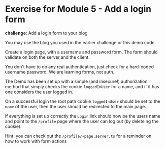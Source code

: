 # Exercise for Module 5 - Add a login form

**challenge**: Add a login form to your blog

You may use the blog you used in the earlier challenge or this demo code.

Create a login page, with a username and password form. The form should validate on both the server and the client.

You don't have to do any real authentication, just check for a hard-coded username password. We are learning forms, not auth.

The Demo has been set up with a simple (and insecure!) authorization method that simply checks the cookie `loggedInUser` for a name, and if it has one considers the user logged in.

On a successful login the root path cookie `loggedInUser` should be set to the `name` of the user, then the user should be redirected to the main page.

If everything is set up correctly the `Login` link should now be the users name and point to the `/profile` page where the user can log out (by deleteing the cookie).

Hint: you can check out the `/profile/+page.server.ts` for a reminder on how to work with form actions
